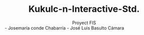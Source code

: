 <h1 align="center">
Kukulc-n-Interactive-Std.
</h1>
<div align="center">
Proyect FIS
</div>
<div align="LEFT">
  - Josemaría conde Chabarría 
  - José Luis Basulto Cámara
</div>